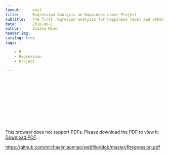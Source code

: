 ```yaml
---
layout:     post
title:      Regression Analysis on Happiness Level Project 
subtitle:   The first regresion analysis for happiness level and other dependent variables on a survey data.
date:       2018-06-1
author:     Jiashu Miao
header-img: 
catalog: true
tags:

    - R
    - Regression
    - Project 
    
---
```


<object data="https://michaelmiaomiao.github.io/webfile/Rregression.pdf" type="application/pdf" width="800px" height="1200px">
    <embed src="https://michaelmiaomiao.github.io/webfile/Rregression.pdf">
        <p>This browser does not support PDFs. Please download the PDF to view it: <a href="https://michaelmiaomiao.github.io/webfile/Rregression.pdf">Download PDF</a>.</p>
    </embed> 
</object>


https://github.com/michaelmiaomiao/webfile/blob/master/Rregression.pdf
